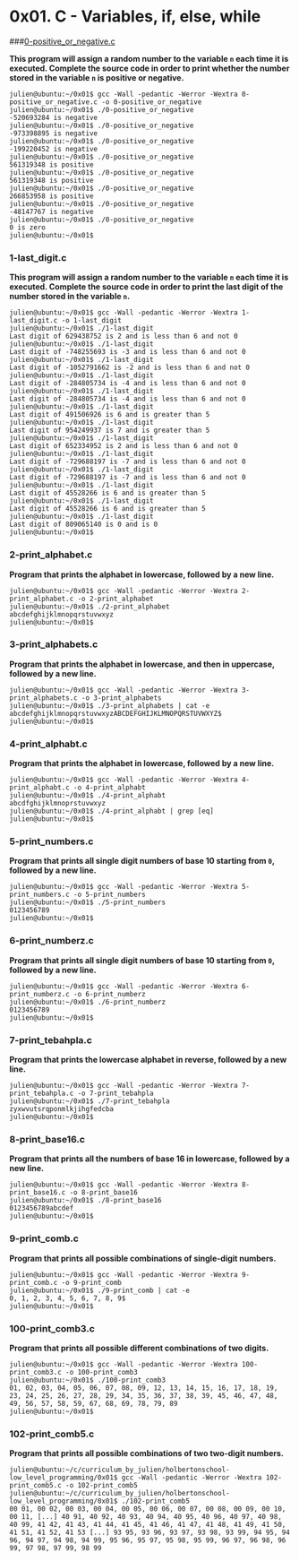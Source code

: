# 0x01. C - Variables, if, else, while

###<a href="https://github.com/hopemumbi/alx-low_level_programming/blob/main/0x01-variables_if_else_while/0-positive_or_negative.c">0-positive_or_negative.c</a>

**<p>This program will assign a random number to the variable <code>n</code> each time it is executed. Complete the source code in order to print whether the number stored in the variable <code>n</code> is positive or negative.</p>**

<pre><code>julien@ubuntu:~/0x01$ gcc -Wall -pedantic -Werror -Wextra 0-positive_or_negative.c -o 0-positive_or_negative
julien@ubuntu:~/0x01$ ./0-positive_or_negative 
-520693284 is negative
julien@ubuntu:~/0x01$ ./0-positive_or_negative 
-973398895 is negative
julien@ubuntu:~/0x01$ ./0-positive_or_negative 
-199220452 is negative
julien@ubuntu:~/0x01$ ./0-positive_or_negative 
561319348 is positive
julien@ubuntu:~/0x01$ ./0-positive_or_negative 
561319348 is positive
julien@ubuntu:~/0x01$ ./0-positive_or_negative 
266853958 is positive
julien@ubuntu:~/0x01$ ./0-positive_or_negative 
-48147767 is negative
julien@ubuntu:~/0x01$ ./0-positive_or_negative 
0 is zero
julien@ubuntu:~/0x01$ 
</code></pre>

### 1-last_digit.c

**<p>This program will assign a random number to the variable <code>n</code> each time it is executed. Complete the source code in order to print the last digit of the number stored in the variable <code>n</code>.</p>**

<pre><code>julien@ubuntu:~/0x01$ gcc -Wall -pedantic -Werror -Wextra 1-last_digit.c -o 1-last_digit
julien@ubuntu:~/0x01$ ./1-last_digit 
Last digit of 629438752 is 2 and is less than 6 and not 0
julien@ubuntu:~/0x01$ ./1-last_digit 
Last digit of -748255693 is -3 and is less than 6 and not 0
julien@ubuntu:~/0x01$ ./1-last_digit 
Last digit of -1052791662 is -2 and is less than 6 and not 0
julien@ubuntu:~/0x01$ ./1-last_digit 
Last digit of -284805734 is -4 and is less than 6 and not 0
julien@ubuntu:~/0x01$ ./1-last_digit 
Last digit of -284805734 is -4 and is less than 6 and not 0
julien@ubuntu:~/0x01$ ./1-last_digit 
Last digit of 491506926 is 6 and is greater than 5
julien@ubuntu:~/0x01$ ./1-last_digit 
Last digit of 954249937 is 7 and is greater than 5
julien@ubuntu:~/0x01$ ./1-last_digit 
Last digit of 652334952 is 2 and is less than 6 and not 0
julien@ubuntu:~/0x01$ ./1-last_digit 
Last digit of -729688197 is -7 and is less than 6 and not 0
julien@ubuntu:~/0x01$ ./1-last_digit 
Last digit of -729688197 is -7 and is less than 6 and not 0
julien@ubuntu:~/0x01$ ./1-last_digit 
Last digit of 45528266 is 6 and is greater than 5
julien@ubuntu:~/0x01$ ./1-last_digit 
Last digit of 45528266 is 6 and is greater than 5
julien@ubuntu:~/0x01$ ./1-last_digit 
Last digit of 809065140 is 0 and is 0
julien@ubuntu:~/0x01$
</code></pre>

### 2-print_alphabet.c

**<p>Program that prints the alphabet in lowercase, followed by a new line.</p>**

<pre><code>julien@ubuntu:~/0x01$ gcc -Wall -pedantic -Werror -Wextra 2-print_alphabet.c -o 2-print_alphabet
julien@ubuntu:~/0x01$ ./2-print_alphabet 
abcdefghijklmnopqrstuvwxyz
julien@ubuntu:~/0x01$
</code></pre>

### 3-print_alphabets.c

**<p>Program that prints the alphabet in lowercase, and then in uppercase, followed by a new line.</p>**

<pre><code>julien@ubuntu:~/0x01$ gcc -Wall -pedantic -Werror -Wextra 3-print_alphabets.c -o 3-print_alphabets
julien@ubuntu:~/0x01$ ./3-print_alphabets | cat -e
abcdefghijklmnopqrstuvwxyzABCDEFGHIJKLMNOPQRSTUVWXYZ$
julien@ubuntu:~/0x01$ 
</code></pre>

### 4-print_alphabt.c

**<p>Program that prints the alphabet in lowercase, followed by a new line.</p>**

<pre><code>julien@ubuntu:~/0x01$ gcc -Wall -pedantic -Werror -Wextra 4-print_alphabt.c -o 4-print_alphabt
julien@ubuntu:~/0x01$ ./4-print_alphabt 
abcdfghijklmnoprstuvwxyz
julien@ubuntu:~/0x01$ ./4-print_alphabt | grep [eq]
julien@ubuntu:~/0x01$ 
</code></pre>

### 5-print_numbers.c

**<p>Program that prints all single digit numbers of base 10 starting from <code>0</code>, followed by a new line.</p>**

<pre><code>julien@ubuntu:~/0x01$ gcc -Wall -pedantic -Werror -Wextra 5-print_numbers.c -o 5-print_numbers
julien@ubuntu:~/0x01$ ./5-print_numbers 
0123456789
julien@ubuntu:~/0x01$ 
</code></pre>

### 6-print_numberz.c

**<p>Program that prints all single digit numbers of base 10 starting from <code>0</code>, followed by a new line.</p>**

<pre><code>julien@ubuntu:~/0x01$ gcc -Wall -pedantic -Werror -Wextra 6-print_numberz.c -o 6-print_numberz
julien@ubuntu:~/0x01$ ./6-print_numberz 
0123456789
julien@ubuntu:~/0x01$ 
</code></pre>

### 7-print_tebahpla.c

**<p>Program that prints the lowercase alphabet in reverse, followed by a new line.</p>**

<pre><code>julien@ubuntu:~/0x01$ gcc -Wall -pedantic -Werror -Wextra 7-print_tebahpla.c -o 7-print_tebahpla
julien@ubuntu:~/0x01$ ./7-print_tebahpla
zyxwvutsrqponmlkjihgfedcba
julien@ubuntu:~/0x01$
</code></pre>

### 8-print_base16.c

**<p>Program that prints all the numbers of base 16 in lowercase, followed by a new line.</p>**

<pre><code>julien@ubuntu:~/0x01$ gcc -Wall -pedantic -Werror -Wextra 8-print_base16.c -o 8-print_base16
julien@ubuntu:~/0x01$ ./8-print_base16
0123456789abcdef
julien@ubuntu:~/0x01$
</code></pre>

### 9-print_comb.c

**<p>Program that prints all possible combinations of single-digit numbers.</p>**

<pre><code>julien@ubuntu:~/0x01$ gcc -Wall -pedantic -Werror -Wextra 9-print_comb.c -o 9-print_comb
julien@ubuntu:~/0x01$ ./9-print_comb | cat -e
0, 1, 2, 3, 4, 5, 6, 7, 8, 9$
julien@ubuntu:~/0x01$ 
</code></pre>

### 100-print_comb3.c

**<p>Program that prints all possible different combinations of two digits.</p>**

<pre><code>julien@ubuntu:~/0x01$ gcc -Wall -pedantic -Werror -Wextra 100-print_comb3.c -o 100-print_comb3
julien@ubuntu:~/0x01$ ./100-print_comb3
01, 02, 03, 04, 05, 06, 07, 08, 09, 12, 13, 14, 15, 16, 17, 18, 19, 23, 24, 25, 26, 27, 28, 29, 34, 35, 36, 37, 38, 39, 45, 46, 47, 48, 49, 56, 57, 58, 59, 67, 68, 69, 78, 79, 89
julien@ubuntu:~/0x01$ 
</code></pre>

### 102-print_comb5.c

**<p>Program that prints all possible combinations of two two-digit numbers.</p>**

<pre><code>julien@ubuntu:~/c/curriculum_by_julien/holbertonschool-low_level_programming/0x01$ gcc -Wall -pedantic -Werror -Wextra 102-print_comb5.c -o 102-print_comb5
julien@ubuntu:~/c/curriculum_by_julien/holbertonschool-low_level_programming/0x01$ ./102-print_comb5
00 01, 00 02, 00 03, 00 04, 00 05, 00 06, 00 07, 00 08, 00 09, 00 10, 00 11, [...] 40 91, 40 92, 40 93, 40 94, 40 95, 40 96, 40 97, 40 98, 40 99, 41 42, 41 43, 41 44, 41 45, 41 46, 41 47, 41 48, 41 49, 41 50, 41 51, 41 52, 41 53 [...] 93 95, 93 96, 93 97, 93 98, 93 99, 94 95, 94 96, 94 97, 94 98, 94 99, 95 96, 95 97, 95 98, 95 99, 96 97, 96 98, 96 99, 97 98, 97 99, 98 99
</code></pre>
